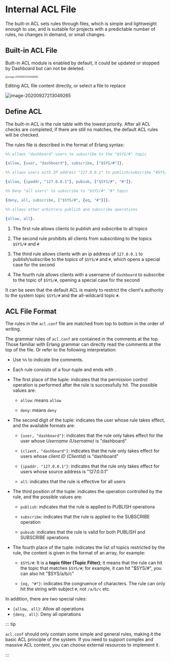 # Internal ACL File

The built-in ACL sets rules through files, which is simple and lightweight enough to use, and is suitable for projects with a predictable number of rules, no changes in demand, or small changes.


## Built-in ACL File

Built-in ACL module is enabled by default, it could be updated or stopped by Dashboard but can not be deleted.

<img src="./assets/acl_file4.png" alt="image-20200927213049265" style="zoom:50%;" />

Editing ACL file content directly, or select a file to replace

![image-20200927213049265](./assets/acl_file3.png)

## Define ACL

The built-in ACL is the rule table with the lowest priority. After all ACL checks are completed, if there are still no matches, the default ACL rules will be checked.

The rules file is described in the format of Erlang syntax:

```erlang
%% allows "dashboard" users to subscribe to the "$SYS/#" topic

{allow, {user, "dashboard"}, subscribe, ["$SYS/#"]}.

%% allows users with IP address "127.0.0.1" to publish/subscribe "#SYS/#", "#" topics

{allow, {ipaddr, "127.0.0.1"}, pubsub, ["$SYS/#", "#"]}.

%% Deny "all users" to subscribe to "$SYS/#" "#" topic

{deny, all, subscribe, ["$SYS/#", {eq, "#"}]}.

%% allows other arbitrary publish and subscribe operations

{allow, all}.
```

1. The first rule allows clients to publish and subscribe to all topics

2. The second rule prohibits all clients from subscribing to the topics `$SYS/#` and `#`

3. The third rule allows clients with an ip address of `127.0.0.1` to publish/subscribe to the topics of `$SYS/#` and `#`, which opens a special case for the second

4. The fourth rule allows clients with a username of `dashboard` to subscribe to the topic of `$SYS/#`, opening a special case for the second

It can be seen that the default ACL is mainly to restrict the client's authority to the system topic `$SYS/#` and the all-wildcard topic `#`.

## ACL File Format

The rules in the `acl.conf` file are matched from top to bottom in the order of writing.

The grammar rules of `acl.conf` are contained in the comments at the top. Those familiar with Erlang grammar can directly read the comments at the top of the file. Or refer to the following interpretation:

- Use `%%` to indicate line comments.

- Each rule consists of a four-tuple and ends with `.`

- The first place of the tuple: indicates that the permission control operation is performed after the rule is successfully hit. The possible values ​​are:

  - `allow`: means `allow`

  - `deny`: means `deny`

- The second digit of the tuple: indicates the user whose rule takes effect, and the available formats are:

   * `{user, "dashboard"}`: indicates that the rule only takes effect for the user whose *Username (Username)* is "dashboard"


   * `{client, "dashboard"}`: indicates that the rule only takes effect for users whose *client ID (ClientId)* is "dashboard"


   * `{ipaddr, "127.0.0.1"}`: indicates that the rule only takes effect for users whose source address is "127.0.0.1"


   * `all`: indicates that the rule is effective for all users


- The third position of the tuple: indicates the operation controlled by the rule, and the possible values ​​are:

   * `publish`: indicates that the rule is applied to PUBLISH operations


   * `subscribe`: indicates that the rule is applied to the SUBSCRIBE operation


   * `pubsub`: indicates that the rule is valid for both PUBLISH and SUBSCRIBE operations


- The fourth place of the tuple: indicates the list of topics restricted by the rule, the content is given in the format of an array, for example:

   * `$SYS/#`: It is a **topic filter (Topic Filter)**; it means that the rule can hit the topic that matches `$SYS/#`; for example, it can hit "$SYS/#", you can also hit "$SYS/a/b/c"


   * `{eq, "#"}`: indicates the congruence of characters. The rule can only hit the string with subject `#`, not `/a/b/c` etc.


In addition, there are two special rules:

- `{allow, all}`: Allow all operations
- `{deny, all}`: Deny all operations

::: tip

`acl.conf` should only contain some simple and general rules, making it the basic ACL principle of the system. If you need to support complex and massive ACL content, you can choose external resources to implement it.

:::

